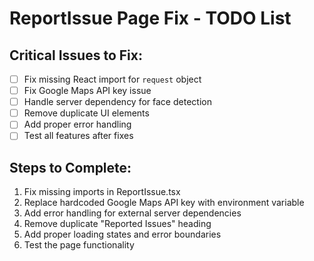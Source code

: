 # ReportIssue Page Fix - TODO List

## Critical Issues to Fix:
- [ ] Fix missing React import for `request` object
- [ ] Fix Google Maps API key issue
- [ ] Handle server dependency for face detection
- [ ] Remove duplicate UI elements
- [ ] Add proper error handling
- [ ] Test all features after fixes

## Steps to Complete:
1. Fix missing imports in ReportIssue.tsx
2. Replace hardcoded Google Maps API key with environment variable
3. Add error handling for external server dependencies
4. Remove duplicate "Reported Issues" heading
5. Add proper loading states and error boundaries
6. Test the page functionality
